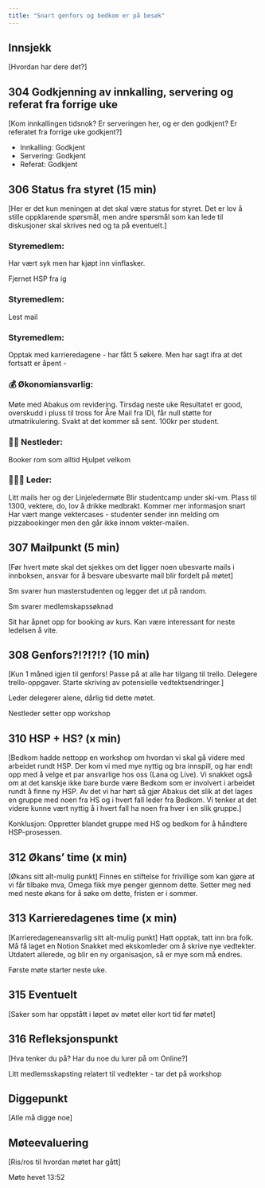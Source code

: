 ```yaml
---
title: "Snart genfors og bedkom er på besøk"
---
```


## Innsjekk

[Hvordan har dere det?]

## 304 Godkjenning av innkalling, servering og referat fra forrige uke

[Kom innkallingen tidsnok? Er serveringen her, og er den godkjent? Er referatet fra forrige uke godkjent?]

- Innkalling: Godkjent
- Servering: Godkjent
- Referat: Godkjent

## 306 Status fra styret (15 min)

[Her er det kun meningen at det skal være status for styret. Det er lov å stille oppklarende spørsmål, men andre spørsmål som kan lede til diskusjoner skal skrives ned og ta på eventuelt.]

### **Styremedlem**:

Har vært syk men har kjøpt inn vinflasker.

Fjernet HSP fra ig

### **Styremedlem**:

Lest mail

### **Styremedlem**:

Opptak med karrieredagene - har fått 5 søkere. Men har sagt ifra at det fortsatt er åpent -

### **💰** Økonomiansvarlig:

Møte med Abakus om revidering. Tirsdag neste uke
Resultatet er good, overskudd i pluss til tross for Åre 
Mail fra IDI, får null støtte for utmatrikulering. Svakt at det kommer så sent. 100kr per student.

### 👨🏼 Nestleder:

Booker rom som alltid
Hjulpet velkom

### 🧔🏼‍♂️ Leder:

Litt mails her og der
Linjeledermøte
Blir studentcamp under ski-vm. Plass til 1300, vektere, do, lov å drikke medbrakt. Kommer mer informasjon snart
Har vært mange vektercases - studenter sender inn melding om pizzabookinger men den går ikke innom vekter-mailen.

## 307 Mailpunkt (5 min)

[Før hvert møte skal det sjekkes om det ligger noen ubesvarte mails i innboksen, ansvar for å besvare ubesvarte mail blir fordelt på møtet]

Sm svarer hun masterstudenten og legger det ut på random.

Sm svarer medlemskapssøknad

Sit har åpnet opp for booking av kurs. Kan være interessant for neste ledelsen å vite.

## 308 Genfors?!?!?!? (10 min)

[Kun 1 måned igjen til genfors! Passe på at alle har tilgang til trello. Delegere trello-oppgaver. Starte skriving av potensielle vedtektsendringer.]

Leder delegerer alene, dårlig tid dette møtet.

Nestleder setter opp workshop 

## 310 HSP + HS? (x min)

[Bedkom hadde nettopp en workshop om hvordan vi skal gå videre med arbeidet rundt HSP. Der kom vi med mye nyttig og bra innspill, og har endt opp med å velge et par ansvarlige hos oss (Lana og Live). Vi snakket også om at det kanskje ikke bare burde være Bedkom som er involvert i arbeidet rundt å finne ny HSP. Av det vi har hørt så gjør Abakus det slik at det lages en gruppe med noen fra HS og i hvert fall leder fra Bedkom. Vi tenker at det videre kunne vært nyttig å i hvert fall ha noen fra hver i en slik gruppe.]

Konklusjon: Oppretter blandet gruppe med HS og bedkom for å håndtere HSP-prosessen. 

## 312 Økans’ time (x min)

[Økans sitt alt-mulig punkt]
Finnes en stiftelse for frivillige som kan gjøre at vi får tilbake mva, Omega fikk mye penger gjennom dette. Setter meg ned med neste økans for å søke om dette, fristen er i sommer.

## 313 Karrieredagenes time (x min)

[Karrieredageneansvarlig sitt alt-mulig punkt]
Hatt opptak, tatt inn bra folk.
Må få laget en Notion
Snakket med ekskomleder om å skrive nye vedtekter. Utdatert allerede, og blir en ny organisasjon, så er mye som må endres.

Første møte starter neste uke.

## 315 Eventuelt

[Saker som har oppstått i løpet av møtet eller kort tid før møtet]

## 316 Refleksjonspunkt

[Hva tenker du på? Har du noe du lurer på om Online?]

Litt medlemsskapsting relatert til vedtekter - tar det på workshop


## Diggepunkt

[Alle må digge noe]

## Møteevaluering

[Ris/ros til hvordan møtet har gått]

Møte hevet 13:52